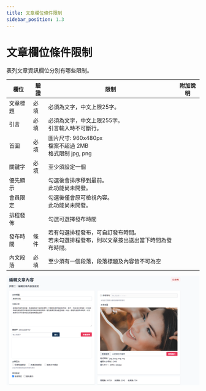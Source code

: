 ```yaml
---
title: 文章欄位條件限制
sidebar_position: 1.3
---
```


# 文章欄位條件限制

表列文章資訊欄位分別有哪些限制。

| 欄位     | 驗證 | 限制                                                                                           | 附加說明 |
| -------- | ---- | ---------------------------------------------------------------------------------------------- | -------- |
| 文章標題 | 必填 | 必須為文字，中文上限25字。                                                                     |
| 引言     | 必填 | 必須為文字，中文上限255字。<br/>引言輸入時不可斷行。                                           |
| 首圖     | 必填 | 圖片尺寸: 960x480px <br/> 檔案不超過 2MB <br/> 格式限制 jpg, png                               |
| 關鍵字   | 必填 | 至少須設定一個                                                                                 |
| 優先顯示 |      | 勾選後會排序移到最前。<br/>此功能尚未開發。                                                    |
| 會員限定 | 　   | 勾選後僅會原可檢視內容。<br/>此功能尚未開發。                                                  |
| 排程發佈 |      | 勾選可選擇發布時間                                                                             |
| 發布時間 | 條件 | 若有勾選排程發布，可自訂發布時間。 <br/>若未勾選排程發布，則以文章按出送出當下時間為發布時間。 |
| 內文段落 | 必填 | 至少須有一個段落，段落標題及內容皆不可為空                                                     |

![文章資訊欄位](img/article-edit-01.png)
